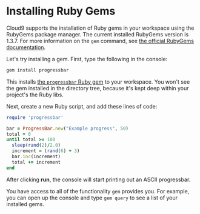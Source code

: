 # Installing Ruby Gems


Cloud9 supports the installation of Ruby gems in your workspace using the RubyGems package manager. The current installed RubyGems version is 1.3.7. For more information on the `gem` command, see [the official RubyGems documentation](http://docs.rubygems.org/).

Let's try installing a gem. First, type the following in the console:

```bash
gem install progressbar 
```

This installs [the `progressbar` Ruby gem](http://0xcc.net/ruby-progressbar/index.html.en) to your workspace. You won't see the gem installed in the directory tree, because it's kept deep within your project's the Ruby libs. 

Next, create a new Ruby script, and add these lines of code:

```ruby
require 'progressbar'

bar = ProgressBar.new("Example progress", 50)
total = 0
until total >= 100
  sleep(rand(2)/2.0)
  increment = (rand(6) + 3)
  bar.inc(increment)
  total += increment
end
```

After clicking **run**, the console will start printing out an ASCII progressbar.

You have access to all of the functionality `gem` provides you. For example, you can open up the console and type `gem query` to see a list of your installed gems.